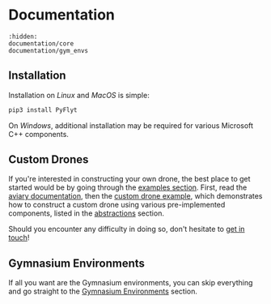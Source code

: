 # Documentation

```{toctree}
:hidden:
documentation/core
documentation/gym_envs
```

## Installation

Installation on _Linux_ and _MacOS_ is simple:
```sh
pip3 install PyFlyt
```

On _Windows_, additional installation may be required for various Microsoft C++ components.

## Custom Drones

If you're interested in constructing your own drone, the best place to get started would be by going through the [examples section](https://github.com/jjshoots/PyFlyt/tree/master/examples/core).
First, read the [aviary documentation](documentation/core/aviary.md), then the [custom drone example](https://github.com/jjshoots/PyFlyt/blob/master/examples/core/07_custom_uav.py),
which demonstrates how to construct a custom drone using various pre-implemented components, listed in the [abstractions](documentation/core/abstractions) section.

Should you encounter any difficulty in doing so, don't hesitate to [get in touch](https://github.com/jjshoots/PyFlyt/issues)!

## Gymnasium Environments

If all you want are the Gymnasium environments, you can skip everything and go straight to the [Gymnasium Environments](documentation/gym_envs) section.
